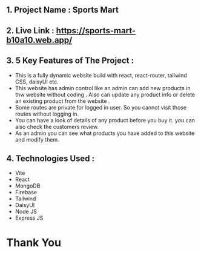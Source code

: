 ## 1. Project Name : Sports Mart

## 2. Live Link : https://sports-mart-b10a10.web.app/

## 3. 5 Key Features of The Project :
 -  This is a fully dynamic website build with react, react-router, tailwind CSS, daisyUI etc.
 - This website has admin control like an admin can add new products in thw website without coding . Also can update any product info or delete an existing product from the website .
 - Some routes are private for logged in user. So you cannot visit those routes without logging in.
 - You can have a look of details of any product before you buy it. you can also check the customers review.
 - As an admin you can see what products you have added to this website and modify them.

## 4. Technologies Used :
 - Vite
 - React
 - MongoDB
 - Firebase
 - Tailwind
 - DaisyUI
 - Node JS
 - Express JS

#
# Thank You
